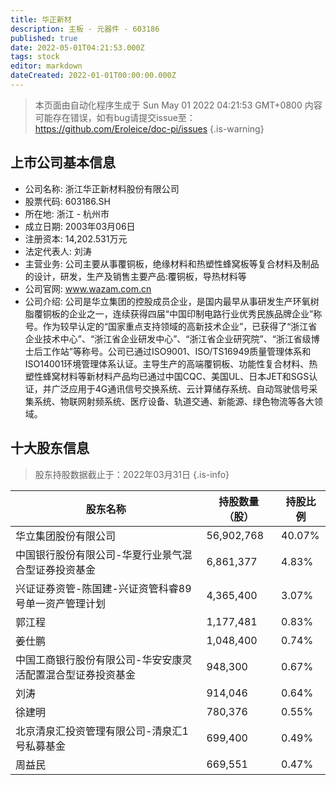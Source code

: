 ```yaml
---
title: 华正新材
description: 主板 - 元器件 - 603186
published: true
date: 2022-05-01T04:21:53.000Z
tags: stock
editor: markdown
dateCreated: 2022-01-01T00:00:00.000Z
---
```


> 本页面由自动化程序生成于 Sun May 01 2022 04:21:53 GMT+0800
> 内容可能存在错误，如有bug请提交issue至：https://github.com/Eroleice/doc-pi/issues
{.is-warning}

## 上市公司基本信息
- 公司名称: 浙江华正新材料股份有限公司
- 股票代码: 603186.SH
- 所在地: 浙江 - 杭州市
- 成立日期: 2003年03月06日
- 注册资本: 14,202.531万元
- 法定代表人: 刘涛
- 主营业务: 公司主要从事覆铜板，绝缘材料和热塑性蜂窝板等复合材料及制品的设计，研发，生产及销售主要产品:覆铜板，导热材料等
- 公司官网: www.wazam.com.cn
- 公司介绍: 公司是华立集团的控股成员企业，是国内最早从事研发生产环氧树脂覆铜板的企业之一，连续获得四届“中国印制电路行业优秀民族品牌企业”称号。作为较早认定的“国家重点支持领域的高新技术企业”，已获得了“浙江省企业技术中心”、“浙江省企业研发中心”、“浙江省企业研究院”、“浙江省级博士后工作站”等称号。公司已通过ISO9001、ISO/TS16949质量管理体系和ISO14001环境管理体系认证。主导生产的高端覆铜板、功能性复合材料、热塑性蜂窝材料等新材料产品均已通过中国CQC、美国UL、日本JET和SGS认证，并广泛应用于4G通讯信号交换系统、云计算储存系统、自动驾驶信号采集系统、物联网射频系统、医疗设备、轨道交通、新能源、绿色物流等各大领域。


## 十大股东信息
> 股东持股数据截止于：2022年03月31日
{.is-info}

| 股东名称 | 持股数量（股） | 持股比例 |
| --- | --- | --- |
| 华立集团股份有限公司 | 56,902,768 | 40.07% |
| 中国银行股份有限公司-华夏行业景气混合型证券投资基金 | 6,861,377 | 4.83% |
| 兴证证券资管-陈国建-兴证资管科睿89号单一资产管理计划 | 4,365,400 | 3.07% |
| 郭江程 | 1,177,481 | 0.83% |
| 姜仕鹏 | 1,048,400 | 0.74% |
| 中国工商银行股份有限公司-华安安康灵活配置混合型证券投资基金 | 948,300 | 0.67% |
| 刘涛 | 914,046 | 0.64% |
| 徐建明 | 780,376 | 0.55% |
| 北京清泉汇投资管理有限公司-清泉汇1号私募基金 | 699,400 | 0.49% |
| 周益民 | 669,551 | 0.47% |




